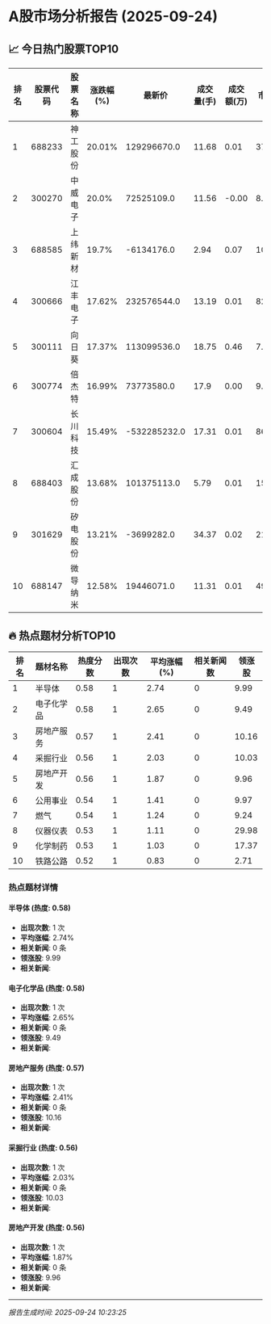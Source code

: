 # A股市场分析报告 (2025-09-24)

## 📈 今日热门股票TOP10

| 排名 | 股票代码 | 股票名称 | 涨跌幅(%) | 最新价 | 成交量(手) | 成交额(万) | 市盈率 | 市值(亿) |
|------|----------|----------|-----------|--------|------------|------------|--------|----------|
| 1 | 688233 | 神工股份 | 20.01% | 129296670.0 | 11.68 | 0.01 | 37.2 | 0.00 |
| 2 | 300270 | 中威电子 | 20.0% | 72525109.0 | 11.56 | -0.00 | 8.94 | -0.00 |
| 3 | 688585 | 上纬新材 | 19.7% | -6134176.0 | 2.94 | 0.07 | 100.3 | -0.00 |
| 4 | 300666 | 江丰电子 | 17.62% | 232576544.0 | 13.19 | 0.01 | 82.78 | 0.00 |
| 5 | 300111 | 向日葵 | 17.37% | 113099536.0 | 18.75 | 0.46 | 7.08 | -0.00 |
| 6 | 300774 | 倍杰特 | 16.99% | 73773580.0 | 17.9 | 0.00 | 9.56 | -0.00 |
| 7 | 300604 | 长川科技 | 15.49% | -532285232.0 | 17.31 | 0.01 | 86.22 | 0.00 |
| 8 | 688403 | 汇成股份 | 13.68% | 101375113.0 | 5.79 | 0.01 | 15.69 | 0.00 |
| 9 | 301629 | 矽电股份 | 13.21% | -3699282.0 | 34.37 | 0.02 | 215.75 | -0.00 |
| 10 | 688147 | 微导纳米 | 12.58% | 19446071.0 | 11.31 | 0.01 | 49.21 | 0.00 |

## 🔥 热点题材分析TOP10

| 排名 | 题材名称 | 热度分数 | 出现次数 | 平均涨幅(%) | 相关新闻数 | 领涨股 |
|------|----------|----------|----------|-------------|------------|--------|
| 1 | 半导体 | 0.58 | 1 | 2.74 | 0 | 9.99 |
| 2 | 电子化学品 | 0.58 | 1 | 2.65 | 0 | 9.49 |
| 3 | 房地产服务 | 0.57 | 1 | 2.41 | 0 | 10.16 |
| 4 | 采掘行业 | 0.56 | 1 | 2.03 | 0 | 10.03 |
| 5 | 房地产开发 | 0.56 | 1 | 1.87 | 0 | 9.96 |
| 6 | 公用事业 | 0.54 | 1 | 1.41 | 0 | 9.97 |
| 7 | 燃气 | 0.54 | 1 | 1.24 | 0 | 9.24 |
| 8 | 仪器仪表 | 0.53 | 1 | 1.11 | 0 | 29.98 |
| 9 | 化学制药 | 0.53 | 1 | 1.03 | 0 | 17.37 |
| 10 | 铁路公路 | 0.52 | 1 | 0.83 | 0 | 2.71 |

### 热点题材详情


#### 半导体 (热度: 0.58)
- **出现次数**: 1 次
- **平均涨幅**: 2.74%
- **相关新闻**: 0 条
- **领涨股**: 9.99
- **相关新闻**:

#### 电子化学品 (热度: 0.58)
- **出现次数**: 1 次
- **平均涨幅**: 2.65%
- **相关新闻**: 0 条
- **领涨股**: 9.49
- **相关新闻**:

#### 房地产服务 (热度: 0.57)
- **出现次数**: 1 次
- **平均涨幅**: 2.41%
- **相关新闻**: 0 条
- **领涨股**: 10.16
- **相关新闻**:

#### 采掘行业 (热度: 0.56)
- **出现次数**: 1 次
- **平均涨幅**: 2.03%
- **相关新闻**: 0 条
- **领涨股**: 10.03
- **相关新闻**:

#### 房地产开发 (热度: 0.56)
- **出现次数**: 1 次
- **平均涨幅**: 1.87%
- **相关新闻**: 0 条
- **领涨股**: 9.96
- **相关新闻**:

---
*报告生成时间: 2025-09-24 10:23:25*
